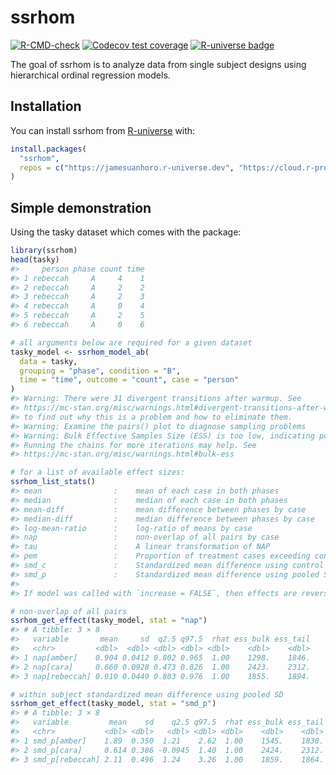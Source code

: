 
<!-- README.md is generated from README.Rmd. Please edit that file -->

# ssrhom

<!-- badges: start -->

[![R-CMD-check](https://github.com/jamesuanhoro/ssrhom/actions/workflows/R-CMD-check.yaml/badge.svg)](https://github.com/jamesuanhoro/ssrhom/actions/workflows/R-CMD-check.yaml)
[![Codecov test
coverage](https://codecov.io/gh/jamesuanhoro/ssrhom/branch/main/graph/badge.svg)](https://app.codecov.io/gh/jamesuanhoro/ssrhom?branch=main)
[![R-universe
badge](https://jamesuanhoro.r-universe.dev/badges/ssrhom)](https://jamesuanhoro.r-universe.dev/ssrhom)
<!-- badges: end -->

The goal of ssrhom is to analyze data from single subject designs using
hierarchical ordinal regression models.

## Installation

You can install ssrhom from [R-universe](https://r-universe.dev/) with:

``` r
install.packages(
  "ssrhom",
  repos = c("https://jamesuanhoro.r-universe.dev", "https://cloud.r-project.org")
)
```

## Simple demonstration

Using the tasky dataset which comes with the package:

``` r
library(ssrhom)
head(tasky)
#>     person phase count time
#> 1 rebeccah     A     4    1
#> 2 rebeccah     A     2    2
#> 3 rebeccah     A     2    3
#> 4 rebeccah     A     0    4
#> 5 rebeccah     A     2    5
#> 6 rebeccah     A     0    6
```

``` r
# all arguments below are required for a given dataset
tasky_model <- ssrhom_model_ab(
  data = tasky,
  grouping = "phase", condition = "B",
  time = "time", outcome = "count", case = "person"
)
#> Warning: There were 31 divergent transitions after warmup. See
#> https://mc-stan.org/misc/warnings.html#divergent-transitions-after-warmup
#> to find out why this is a problem and how to eliminate them.
#> Warning: Examine the pairs() plot to diagnose sampling problems
#> Warning: Bulk Effective Samples Size (ESS) is too low, indicating posterior means and medians may be unreliable.
#> Running the chains for more iterations may help. See
#> https://mc-stan.org/misc/warnings.html#bulk-ess
```

``` r
# for a list of available effect sizes:
ssrhom_list_stats()
#> mean                :    mean of each case in both phases
#> median              :    median of each case in both phases
#> mean-diff           :    mean difference between phases by case
#> median-diff         :    median difference between phases by case
#> log-mean-ratio      :    log-ratio of means by case
#> nap                 :    non-overlap of all pairs by case
#> tau                 :    A linear transformation of NAP
#> pem                 :    Proportion of treatment cases exceeding control cases by case
#> smd_c               :    Standardized mean difference using control SD as standardizer by case
#> smd_p               :    Standardized mean difference using pooled SD as standardizer by case
#> 
#> If model was called with `increase = FALSE`, then effects are reversed.
```

``` r
# non-overlap of all pairs
ssrhom_get_effect(tasky_model, stat = "nap")
#> # A tibble: 3 × 8
#>   variable       mean     sd  q2.5 q97.5  rhat ess_bulk ess_tail
#>   <chr>         <dbl>  <dbl> <dbl> <dbl> <dbl>    <dbl>    <dbl>
#> 1 nap[amber]    0.904 0.0412 0.802 0.965  1.00    1298.    1846.
#> 2 nap[cara]     0.660 0.0928 0.473 0.826  1.00    2423.    2312.
#> 3 nap[rebeccah] 0.910 0.0449 0.803 0.976  1.00    1855.    1894.
```

``` r
# within subject standardized mean difference using pooled SD
ssrhom_get_effect(tasky_model, stat = "smd_p")
#> # A tibble: 3 × 8
#>   variable         mean    sd    q2.5 q97.5  rhat ess_bulk ess_tail
#>   <chr>           <dbl> <dbl>   <dbl> <dbl> <dbl>    <dbl>    <dbl>
#> 1 smd_p[amber]    1.89  0.350  1.21    2.62  1.00    1545.    1830.
#> 2 smd_p[cara]     0.614 0.386 -0.0945  1.40  1.00    2424.    2312.
#> 3 smd_p[rebeccah] 2.11  0.496  1.24    3.26  1.00    1859.    1864.
```
